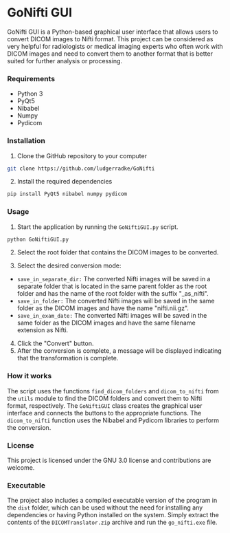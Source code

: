 # GoNifti GUI

GoNifti GUI is a Python-based graphical user interface that allows users to convert DICOM images to Nifti format. This project can be considered as very helpful for radiologists or medical imaging experts who often work with DICOM images and need to convert them to another format that is better suited for further analysis or processing.

### Requirements
- Python 3
- PyQt5
- Nibabel
- Numpy
- Pydicom

### Installation
1. Clone the GitHub repository to your computer
```bash
git clone https://github.com/ludgerradke/GoNifti
```
2. Install the required dependencies
```bash
pip install PyQt5 nibabel numpy pydicom
```

### Usage
1. Start the application by running the `GoNiftiGUI.py` script.
````bash
python GoNiftiGUI.py
````
2. Select the root folder that contains the DICOM images to be converted.

3. Select the desired conversion mode:

- `save_in_separate_dir:` The converted Nifti images will be saved in a separate folder that is located in the same parent folder as the root folder and has the name of the root folder with the suffix "_as_nifti".
- `save_in_folder:` The converted Nifti images will be saved in the same folder as the DICOM images and have the name "nifti.nii.gz".
- `save_in_exam_date:` The converted Nifti images will be saved in the same folder as the DICOM images and have the same filename extension as Nifti.
4. Click the "Convert" button.
5. After the conversion is complete, a message will be displayed indicating that the transformation is complete.

### How it works
The script uses the functions `find_dicom_folders` and `dicom_to_nifti` from the `utils` module to find the DICOM folders and convert them to Nifti format, respectively. The `GoNiftiGUI` class creates the graphical user interface and connects the buttons to the appropriate functions. The `dicom_to_nifti` function uses the Nibabel and Pydicom libraries to perform the conversion.

### License
This project is licensed under the GNU 3.0 license and contributions are welcome.

### Executable
The project also includes a compiled executable version of the program in the `dist` folder, which can be used without the need for installing any dependencies or having Python installed on the system. Simply extract the contents of the `DICOMTranslator.zip` archive and run the `go_nifti.exe` file.